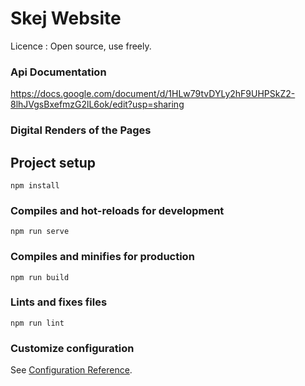 # Skej Website

Licence : Open source, use freely.

### Api Documentation
https://docs.google.com/document/d/1HLw79tvDYLy2hF9UHPSkZ2-8lhJVgsBxefmzG2lL6ok/edit?usp=sharing


### Digital Renders of the Pages


## Project setup
```
npm install
```

### Compiles and hot-reloads for development
```
npm run serve
```

### Compiles and minifies for production
```
npm run build
```

### Lints and fixes files
```
npm run lint
```

### Customize configuration
See [Configuration Reference](https://cli.vuejs.org/config/).

